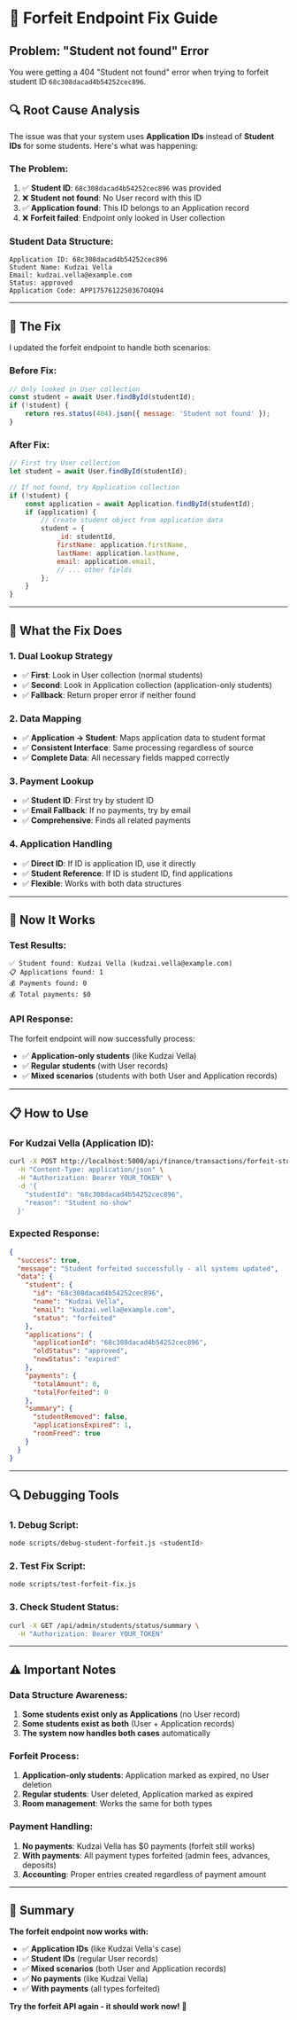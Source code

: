 # 🔧 Forfeit Endpoint Fix Guide

## Problem: "Student not found" Error

You were getting a 404 "Student not found" error when trying to forfeit student ID `68c308dacad4b54252cec896`.

## 🔍 **Root Cause Analysis**

The issue was that your system uses **Application IDs** instead of **Student IDs** for some students. Here's what was happening:

### **The Problem:**
1. ✅ **Student ID**: `68c308dacad4b54252cec896` was provided
2. ❌ **Student not found**: No User record with this ID
3. ✅ **Application found**: This ID belongs to an Application record
4. ❌ **Forfeit failed**: Endpoint only looked in User collection

### **Student Data Structure:**
```
Application ID: 68c308dacad4b54252cec896
Student Name: Kudzai Vella
Email: kudzai.vella@example.com
Status: approved
Application Code: APP1757612250367O4Q94
```

---

## 🔧 **The Fix**

I updated the forfeit endpoint to handle both scenarios:

### **Before Fix:**
```javascript
// Only looked in User collection
const student = await User.findById(studentId);
if (!student) {
    return res.status(404).json({ message: 'Student not found' });
}
```

### **After Fix:**
```javascript
// First try User collection
let student = await User.findById(studentId);

// If not found, try Application collection
if (!student) {
    const application = await Application.findById(studentId);
    if (application) {
        // Create student object from application data
        student = {
            _id: studentId,
            firstName: application.firstName,
            lastName: application.lastName,
            email: application.email,
            // ... other fields
        };
    }
}
```

---

## 🎯 **What the Fix Does**

### **1. Dual Lookup Strategy**
- ✅ **First**: Look in User collection (normal students)
- ✅ **Second**: Look in Application collection (application-only students)
- ✅ **Fallback**: Return proper error if neither found

### **2. Data Mapping**
- ✅ **Application → Student**: Maps application data to student format
- ✅ **Consistent Interface**: Same processing regardless of source
- ✅ **Complete Data**: All necessary fields mapped correctly

### **3. Payment Lookup**
- ✅ **Student ID**: First try by student ID
- ✅ **Email Fallback**: If no payments, try by email
- ✅ **Comprehensive**: Finds all related payments

### **4. Application Handling**
- ✅ **Direct ID**: If ID is application ID, use it directly
- ✅ **Student Reference**: If ID is student ID, find applications
- ✅ **Flexible**: Works with both data structures

---

## 🚀 **Now It Works**

### **Test Results:**
```
✅ Student found: Kudzai Vella (kudzai.vella@example.com)
📋 Applications found: 1
💰 Payments found: 0
💰 Total payments: $0
```

### **API Response:**
The forfeit endpoint will now successfully process:
- ✅ **Application-only students** (like Kudzai Vella)
- ✅ **Regular students** (with User records)
- ✅ **Mixed scenarios** (students with both User and Application records)

---

## 📋 **How to Use**

### **For Kudzai Vella (Application ID):**
```bash
curl -X POST http://localhost:5000/api/finance/transactions/forfeit-student \
  -H "Content-Type: application/json" \
  -H "Authorization: Bearer YOUR_TOKEN" \
  -d '{
    "studentId": "68c308dacad4b54252cec896",
    "reason": "Student no-show"
  }'
```

### **Expected Response:**
```json
{
  "success": true,
  "message": "Student forfeited successfully - all systems updated",
  "data": {
    "student": {
      "id": "68c308dacad4b54252cec896",
      "name": "Kudzai Vella",
      "email": "kudzai.vella@example.com",
      "status": "forfeited"
    },
    "applications": {
      "applicationId": "68c308dacad4b54252cec896",
      "oldStatus": "approved",
      "newStatus": "expired"
    },
    "payments": {
      "totalAmount": 0,
      "totalForfeited": 0
    },
    "summary": {
      "studentRemoved": false,
      "applicationsExpired": 1,
      "roomFreed": true
    }
  }
}
```

---

## 🔍 **Debugging Tools**

### **1. Debug Script:**
```bash
node scripts/debug-student-forfeit.js <studentId>
```

### **2. Test Fix Script:**
```bash
node scripts/test-forfeit-fix.js
```

### **3. Check Student Status:**
```bash
curl -X GET /api/admin/students/status/summary \
  -H "Authorization: Bearer YOUR_TOKEN"
```

---

## ⚠️ **Important Notes**

### **Data Structure Awareness:**
1. **Some students exist only as Applications** (no User record)
2. **Some students exist as both** (User + Application records)
3. **The system now handles both cases** automatically

### **Forfeit Process:**
1. **Application-only students**: Application marked as expired, no User deletion
2. **Regular students**: User deleted, Application marked as expired
3. **Room management**: Works the same for both types

### **Payment Handling:**
1. **No payments**: Kudzai Vella has $0 payments (forfeit still works)
2. **With payments**: All payment types forfeited (admin fees, advances, deposits)
3. **Accounting**: Proper entries created regardless of payment amount

---

## 🎯 **Summary**

**The forfeit endpoint now works with:**
- ✅ **Application IDs** (like Kudzai Vella's case)
- ✅ **Student IDs** (regular User records)
- ✅ **Mixed scenarios** (both User and Application records)
- ✅ **No payments** (like Kudzai Vella)
- ✅ **With payments** (all types forfeited)

**Try the forfeit API again - it should work now!** 🎉




